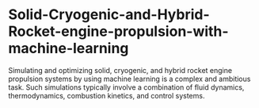 # Solid-Cryogenic-and-Hybrid-Rocket-engine-propulsion-with-machine-learning
 Simulating and optimizing solid, cryogenic, and hybrid rocket engine propulsion systems by using machine learning is a complex and ambitious task. Such simulations typically involve a combination of fluid dynamics, thermodynamics, combustion kinetics, and control systems.
